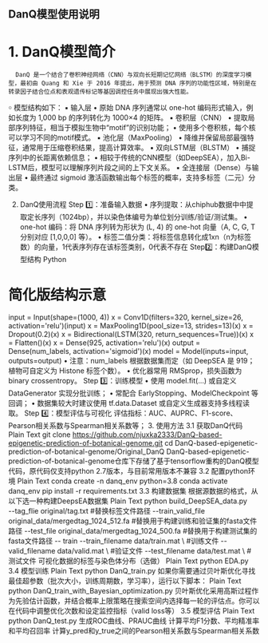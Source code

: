 ## DanQ模型使用说明
# 1. DanQ模型简介
      DanQ 是一个结合了卷积神经网络（CNN）与双向长短期记忆网络（BLSTM）的深度学习模型，最初由 Quang 和 Xie 于 2016 年提出，用于预测 DNA 序列的功能性区域，特别是在转录因子结合位点和表观遗传标记等基因调控任务中展现出强大性能。
￮	模型结构如下：
▪	输入层
•	原始 DNA 序列通常以 one-hot 编码形式输入，例如长度为 1,000 bp 的序列转化为 1000×4 的矩阵。
▪	卷积层（CNN）
•	提取局部序列特征，相当于模拟生物中“motif”的识别功能；
•	使用多个卷积核，每个核可以学习不同的motif模式。
▪	池化层（MaxPooling）
•	降维并保留局部最强特征，通常用于压缩卷积结果，提高计算效率。
▪	双向LSTM层（BLSTM）
•	捕捉序列中的长距离依赖信息；
•	相较于传统的CNN模型（如DeepSEA），加入Bi-LSTM后，模型可以理解序列片段之间的上下文关系。
▪	全连接层（Dense）与输出层
•	最终通过 sigmoid 激活函数输出每个标签的概率，支持多标签（二元）分类。
 
2. DanQ使用流程
Step 1️⃣：准备输入数据
•	序列提取：从chiphub数据中中提取定长序列（1024bp），并以染色体编号为单位划分训练/验证/测试集。
•	one-hot 编码：将 DNA 序列转为形状为 (L, 4) 的 one-hot 向量（A, C, G, T 分别对应 [1,0,0,0] 等）。
•	标签二值分类：将标签信息转化成1xn（n为标签数）的向量，1代表序列存在该标签类别，0代表不存在
Step2️⃣：构建DanQ模型结构
Python
# 简化版结构示意
input = Input(shape=(1000, 4))
x = Conv1D(filters=320, kernel_size=26, activation='relu')(input)
x = MaxPooling1D(pool_size=13, strides=13)(x)
x = Dropout(0.2)(x)
x = Bidirectional(LSTM(320, return_sequences=True))(x)
x = Flatten()(x)
x = Dense(925, activation='relu')(x)
output = Dense(num_labels, activation='sigmoid')(x)
model = Model(inputs=input, outputs=output)
•	注意：num_labels 根据数据集而定（如 DeepSEA 是 919；植物可自定义为 Histone 标签个数）。
•	优化器常用 RMSprop，损失函数为 binary crossentropy。
Step 3️⃣：训练模型
•	使用 model.fit(...) 或自定义 DataGenerator 实现分批训练；
•	常配合 EarlyStopping、ModelCheckpoint 等回调；
•	数据集较大时建议使用 tf.data.Dataset 或自定义生成器支持多线程读取。
Step 4️⃣：模型评估与可视化
评估指标：AUC、AUPRC、F1-score、Pearson相关系数与Spearman相关系数等；
3. 使用方法
3.1 获取DanQ代码
Plain Text
git clone https://github.com/njuxka2333/DanQ-based-epigenetic-prediction-of-botanical-genome.git
cd DanQ-based-epigenetic-prediction-of-botanical-genome/Original_DanQ
DanQ-based-epigenetic-prediction-of-botanical-genome仓库下存储了基于tensorflow重构的DanQ模型代码，原代码仅支持python 2.7版本，与目前常用版本不兼容
3.2 配置python环境
Plain Text
conda create -n danq_env python=3.8
conda activate danq_env
pip install -r requirements.txt 
3.3 构建数据集
根据源数据的格式，从以下选一种构建DeepsEA数据集
Plain Text
python build_DeepSEA_data.py\
--tag_flie original/tag.txt #替换标签文件路径
--train_valid_file original_data/mergedtag_1024_512.fa #替换用于构建训练和验证集的fasta文件路径
--test_file original_data/mergedtag_1024_500.fa #替换用于构建测试集的fasta文件路径
-- train
--train_filename data/train.mat \ #训练文件
--valid_filename data/valid.mat \ #验证文件
--test_filename  data/test.mat \ # 测试文件
可视化数据的标签与染色体分布（选做）
Plain Text
python EDA.py
3.4 模型训练
Plain Text
python DanQ_train.py
如果你需要通过贝叶斯优化寻找最佳超参数（批次大小，训练周期数，学习率），运行以下脚本：
Plain Text
python DanQ_train_with_Bayesian_optimization.py
贝叶斯优化采用高斯过程作为先验估计函数，并结合概率上限策略在搜索空间内选择每一轮的评估点。你可以在代码中调整优化次数和设定监控指标（valid loss等）
3.5 模型评估
Plain Text
python DanQ_test.py
生成ROC曲线、PRAUC曲线
计算平均F1分数、平均精准率和平均召回率
计算y_pred和y_true之间的Pearson相关系数与Spearman相关系数


